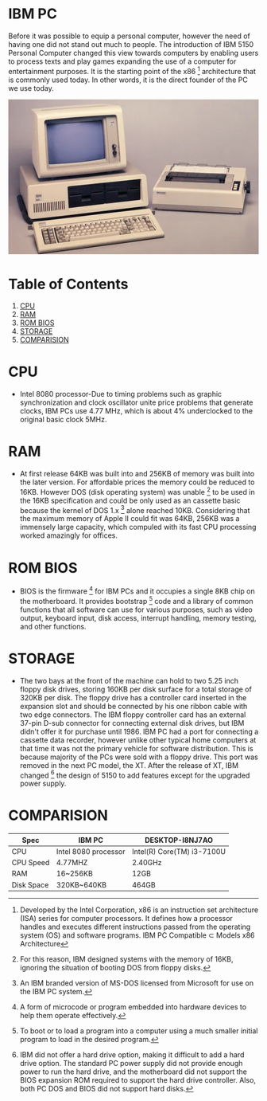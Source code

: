 # IBM PC
Before it was possible to equip a personal computer, however the need of having one did not stand out much to people. The introduction of IBM 5150 Personal Computer changed this view towards computers by enabling users to process texts and play games expanding the use of a computer for entertainment purposes. It is the starting point of the x86 [^1] architecture that is commonly used today. In other words, it is the direct founder of the PC we use today.
[^1]: Developed by the Intel Corporation, x86 is an instruction set architecture (ISA) series for computer processors. It defines how a processor handles and executes different instructions passed from the operating system (OS) and software programs. IBM PC Compatible ⊂ Models x86 Architecture

![IBM PC](https://github.com/dahyun809/IBM-PC/blob/main/IBM%20PC.jpg)


# Table of Contents

1. [CPU](#CPU)
2. [RAM](#RAM)
3. [ROM BIOS](#ROM-BIOS)
4. [STORAGE](#STORAGE)
5. [COMPARISION](#COMPARISION)

# CPU

   * Intel 8080 processor-Due to timing problems such as graphic synchronization and clock oscillator unite price problems that generate clocks, IBM PCs use 4.77 MHz, which is about 4% underclocked to the original basic clock 5MHz.

# RAM

   * At first release 64KB was built into and 256KB of memory was built into the later version. For affordable prices the memory could be reduced to 16KB. However DOS (disk operating system) was unable [^3] to be used in the 16KB specification and could be only used as an cassette basic because the kernel of DOS 1.x [^2] alone reached 10KB. Considering that the maximum memory of Apple II could fit was 64KB, 256KB was a immensely large capacity, which compuled with its fast CPU processing worked amazingly for offices.
   [^2]: An IBM branded version of MS-DOS licensed from Microsoft for use on the IBM PC system.
   [^3]: For this reason, IBM designed systems with the memory of 16KB, ignoring the situation of booting DOS from floppy disks.

# ROM BIOS

  * BIOS is the firmware [^4] for IBM PCs and it occupies a single 8KB chip on the motherboard. It provides bootstrap [^5] code and a library of common functions that all software can use for various purposes, such as video output, keyboard input, disk access, interrupt handling, memory testing, and other functions.
[^4]: A form of microcode or program embedded into hardware devices to help them operate effectively.
[^5]: To boot or to load a program into a computer using a much smaller initial program to load in the desired program.

# STORAGE

  * The two bays at the front of the machine can hold to two 5.25 inch floppy disk drives, storing 160KB per disk surface for a total storage of 320KB per disk. The floppy drive has a controller card inserted in the expansion slot and should be connected by his one ribbon cable with two edge connectors. The IBM floppy controller card has an external 37-pin D-sub connector for connecting external disk drives, but IBM didn't offer it for purchase until 1986. IBM PC had a port for connecting a cassette data recorder, however unlike other typical home computers at that time it was not the primary vehicle for software distribution. This is because majority of the PCs were sold with a floppy drive. This port was removed in the next PC model, the XT. After the release of XT, IBM changed [^6] the design of 5150 to add features except for the upgraded power supply. 
      [^6]: IBM did not offer a hard drive option, making it difficult to add a hard drive option. The standard PC power supply did not provide enough power to run the hard drive, and the motherboard did not support the BIOS expansion ROM required to support the hard drive controller. Also, both PC DOS and BIOS did not support hard disks.

# COMPARISION

Spec | IBM PC | DESKTOP-I8NJ7AO
--- | --- | ---
CPU | Intel 8080 processor | Intel(R) Core(TM) i3-7100U
CPU Speed | 4.77MHZ | 2.40GHz
RAM | 16~256KB | 12GB
Disk Space | 320KB~640KB | 464GB

